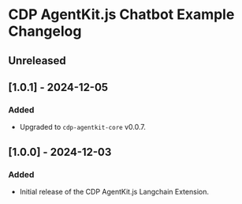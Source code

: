 # CDP AgentKit.js Chatbot Example Changelog

## Unreleased

## [1.0.1] - 2024-12-05

### Added

- Upgraded to `cdp-agentkit-core` v0.0.7.

## [1.0.0] - 2024-12-03

### Added

- Initial release of the CDP AgentKit.js Langchain Extension.

